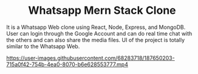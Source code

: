 <h1 align="center">Whatsapp Mern Stack Clone</h1>
<p >It is a Whatsapp Web clone using React, Node, Express, and MongoDB. User can login through the Google Account and can do real time  chat with the others and can also share the
media files. UI of the project is totally similar to the Whatsapp Web.</p>



https://user-images.githubusercontent.com/68283718/187650203-715a0f42-754b-4ea0-8070-b6e628553777.mp4

